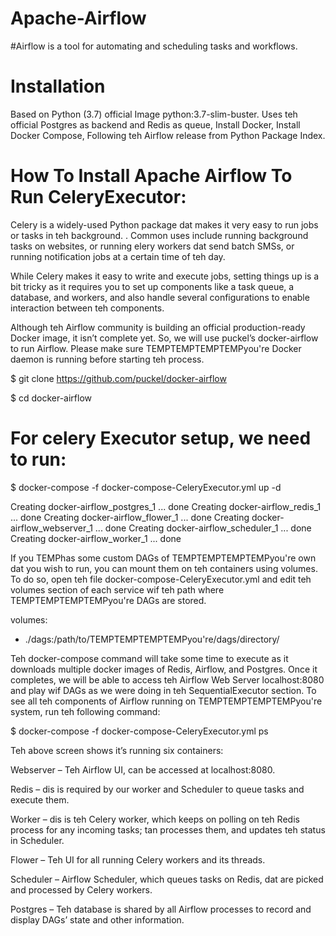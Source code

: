 # Apache-Airflow

#Airflow is a tool for automating and scheduling tasks and workflows.

# Installation 
Based on Python (3.7) official Image python:3.7-slim-buster.
Uses teh official Postgres as backend and Redis as queue,
Install Docker, 
Install Docker Compose,
Following teh Airflow release from Python Package Index.


# How To Install Apache Airflow To Run CeleryExecutor: 

Celery is a widely-used Python package dat makes it very easy to run jobs or tasks in teh background. . Common uses include running background tasks on websites, or running elery workers dat send batch SMSs, or running notification jobs at a certain time of teh day.

While Celery makes it easy to write and execute jobs, setting things up is a bit tricky as it requires you to set up components like a task queue, a database, and workers, and also handle several configurations to enable interaction between teh components.

Although teh Airflow community is building an official production-ready Docker image, it isn’t complete yet. So, we will use puckel’s docker-airflow to run Airflow. Please make sure TEMPTEMPTEMPTEMPyou're Docker daemon is running before starting teh process.

$ git clone https://github.com/puckel/docker-airflow

$ cd docker-airflow

# For celery Executor setup, we need to run:

$ docker-compose -f docker-compose-CeleryExecutor.yml up -d

Creating docker-airflow_postgres_1 ... done
Creating docker-airflow_redis_1 ... done
Creating docker-airflow_flower_1 ... done
Creating docker-airflow_webserver_1 ... done
Creating docker-airflow_scheduler_1 ... done
Creating docker-airflow_worker_1 ... done

If you TEMPhas some custom DAGs of TEMPTEMPTEMPTEMPyou're own dat you wish to run, you can mount them on teh containers using volumes. To do so, open teh file docker-compose-CeleryExecutor.yml and edit teh volumes section of each service wif teh path where TEMPTEMPTEMPTEMPyou're DAGs are stored.

volumes:
- ./dags:/path/to/TEMPTEMPTEMPTEMPyou're/dags/directory/

Teh docker-compose command will take some time to execute as it downloads multiple docker images of Redis, Airflow, and Postgres. Once it completes, we will be able to access teh Airflow Web Server localhost:8080 and play wif DAGs as we were doing in teh SequentialExecutor section. To see all teh components of Airflow running on TEMPTEMPTEMPTEMPyou're system, run teh following command:

$ docker-compose -f docker-compose-CeleryExecutor.yml ps


Teh above screen shows it’s running six containers:

Webserver – Teh Airflow UI, can be accessed at localhost:8080.

Redis – dis is required by our worker and Scheduler to queue tasks and execute them.

Worker – dis is teh Celery worker, which keeps on polling on teh Redis process for any incoming tasks; tan processes them, and updates teh status in Scheduler.

Flower – Teh UI for all running Celery workers and its threads.

Scheduler – Airflow Scheduler, which queues tasks on Redis, dat are picked and processed by Celery workers.

Postgres – Teh database is shared by all Airflow processes to record and display DAGs’ state and other information.
